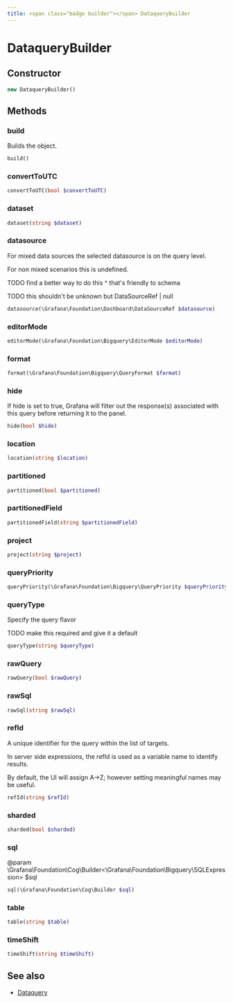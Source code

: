 ```yaml
---
title: <span class="badge builder"></span> DataqueryBuilder
---
```

# <span class="badge builder"></span> DataqueryBuilder

## Constructor

```php
new DataqueryBuilder()
```
## Methods

### <span class="badge object-method"></span> build

Builds the object.

```php
build()
```

### <span class="badge object-method"></span> convertToUTC

```php
convertToUTC(bool $convertToUTC)
```

### <span class="badge object-method"></span> dataset

```php
dataset(string $dataset)
```

### <span class="badge object-method"></span> datasource

For mixed data sources the selected datasource is on the query level.

For non mixed scenarios this is undefined.

TODO find a better way to do this ^ that's friendly to schema

TODO this shouldn't be unknown but DataSourceRef | null

```php
datasource(\Grafana\Foundation\Dashboard\DataSourceRef $datasource)
```

### <span class="badge object-method"></span> editorMode

```php
editorMode(\Grafana\Foundation\Bigquery\EditorMode $editorMode)
```

### <span class="badge object-method"></span> format

```php
format(\Grafana\Foundation\Bigquery\QueryFormat $format)
```

### <span class="badge object-method"></span> hide

If hide is set to true, Grafana will filter out the response(s) associated with this query before returning it to the panel.

```php
hide(bool $hide)
```

### <span class="badge object-method"></span> location

```php
location(string $location)
```

### <span class="badge object-method"></span> partitioned

```php
partitioned(bool $partitioned)
```

### <span class="badge object-method"></span> partitionedField

```php
partitionedField(string $partitionedField)
```

### <span class="badge object-method"></span> project

```php
project(string $project)
```

### <span class="badge object-method"></span> queryPriority

```php
queryPriority(\Grafana\Foundation\Bigquery\QueryPriority $queryPriority)
```

### <span class="badge object-method"></span> queryType

Specify the query flavor

TODO make this required and give it a default

```php
queryType(string $queryType)
```

### <span class="badge object-method"></span> rawQuery

```php
rawQuery(bool $rawQuery)
```

### <span class="badge object-method"></span> rawSql

```php
rawSql(string $rawSql)
```

### <span class="badge object-method"></span> refId

A unique identifier for the query within the list of targets.

In server side expressions, the refId is used as a variable name to identify results.

By default, the UI will assign A->Z; however setting meaningful names may be useful.

```php
refId(string $refId)
```

### <span class="badge object-method"></span> sharded

```php
sharded(bool $sharded)
```

### <span class="badge object-method"></span> sql

@param \Grafana\Foundation\Cog\Builder<\Grafana\Foundation\Bigquery\SQLExpression> $sql

```php
sql(\Grafana\Foundation\Cog\Builder $sql)
```

### <span class="badge object-method"></span> table

```php
table(string $table)
```

### <span class="badge object-method"></span> timeShift

```php
timeShift(string $timeShift)
```

## See also

 * <span class="badge object-type-class"></span> [Dataquery](./object-Dataquery.md)
